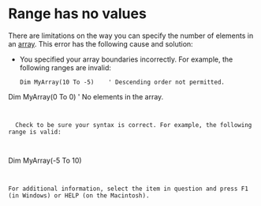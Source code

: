
# Range has no values

There are limitations on the way you can specify the number of elements in an [array](b8bdf64f-5920-1ae9-16d0-b26d09524a30.md). This error has the following cause and solution:



- You specified your array boundaries incorrectly. For example, the following ranges are invalid:
    
  ```
  Dim MyArray(10 To -5)    ' Descending order not permitted. 
Dim MyArray(0 To 0)        ' No elements in the array. 

  ```


    Check to be sure your syntax is correct. For example, the following range is valid:
    


  ```
  Dim MyArray(-5 To 10)
  ```


For additional information, select the item in question and press F1 (in Windows) or HELP (on the Macintosh).
